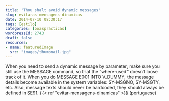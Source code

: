 ```yaml
---
title: 'Thou shalt avoid dynamic messages'
slug: evitaras-mensagens-dinamicas
date: 2014-07-10 08:30:17
tags: [estilo]
categories: [boaspracticas]
wordpressId: 2743
draft: false
resources:
- name: featuredImage
  src: "images/thumbnail.jpg"
---
```

When you need to send a dynamic message by parameter, make sure you still use the MESSAGE command, so that the “where-used” doesn’t loose track of it. When you do MESSAGE E001 INTO V_DUMMY, the message details become available in the system variables: SY-MSGNO, SY-MSGTY, etc.
Also, message texts should never be hardcoded, they should always be defined in SE91.
{{< ref "evitar-mensagens-dinamicas" >}} (portuguese)
